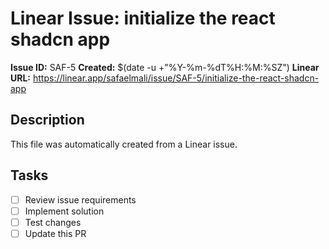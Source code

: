 # Linear Issue: initialize the react shadcn app

**Issue ID:** SAF-5
**Created:** $(date -u +"%Y-%m-%dT%H:%M:%SZ")
**Linear URL:** https://linear.app/safaelmali/issue/SAF-5/initialize-the-react-shadcn-app

## Description
This file was automatically created from a Linear issue.

## Tasks
- [ ] Review issue requirements
- [ ] Implement solution
- [ ] Test changes
- [ ] Update this PR
